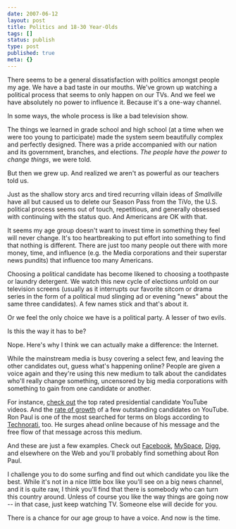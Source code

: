 ```yaml
---
date: 2007-06-12
layout: post
title: Politics and 18-30 Year-Olds
tags: []
status: publish
type: post
published: true
meta: {}
---
```


There seems to be a general dissatisfaction with politics amongst people my age. We have a bad taste in our mouths. We've grown up watching a political process that seems to only happen on our TVs. And we feel we have absolutely no power to influence it. Because it's a one-way channel.

In some ways, the whole process is like a bad television show.

The things we learned in grade school and high school (at a time when we were too young to participate) made the system seem beautifully complex and perfectly designed. There was a pride accompanied with our nation and its government, branches, and elections. *The people have the power to change things*, we were told.

But then we grew up. And realized we aren't as powerful as our teachers told us.

Just as the shallow story arcs and tired recurring villain ideas of *Smallville* have all but caused us to delete our Season Pass from the TiVo, the U.S. political process seems out of touch, repetitious, and generally obsessed with continuing with the status quo. And Americans are OK with that.

It seems my age group doesn't want to invest time in something they feel will never change. It's too heartbreaking to put effort into something to find that nothing is different. There are just too many people out there with more money, time, and influence (e.g. the Media corporations and their superstar news pundits) that influence too many Americans.

Choosing a political candidate has become likened to choosing a toothpaste or laundry detergent. We watch this new cycle of elections unfold on our television screens (usually as it interrupts our favorite sitcom or drama series in the form of a political mud slinging ad or evening "news" about the same three candidates). A few names stick and that's about it.

Or we feel the only choice we have is a political party. A lesser of two evils.

Is this the way it has to be?

Nope. Here's why I think we can actually make a difference: the Internet.

While the mainstream media is busy covering a select few, and leaving the other candidates out, guess what's happening online? People are given a voice again and they're using this new medium to talk about the candidates who'll really change something, uncensored by big media corporations with something to gain from one candidate or another.

For instance, [check out](http://www.youtube.com/results?search_type=search_videos&amp;search_query=president&amp;search_sort=video_avg_rating&amp;search_category=0) the top rated presidential candidate YouTube videos. And the [rate of growth](http://www.techpresident.com/youtube) of a few outstanding candidates on YouTube. Ron Paul is one of the most searched for terms on blogs according to [Technorati](http://technorati.com/pop/), too. He surges ahead online because of his message and the free flow of that message across this medium.

And these are just a few examples. Check out [Facebook](http://www.democraticunderground.com/discuss/duboard.php?az=view_all&amp;address=132x3298015), [MySpace](http://www.freecentury.com/2007/06/10/update-ron-paul-fastest-growing-myspace-candidate/), [Digg](http://digg.com/2008_us_elections/popular/30days), and elsewhere on the Web and you'll probably find something about Ron Paul.

I challenge you to do some surfing and find out which candidate you like the best. While it's not in a nice little box like you'll see on a big news channel, and it is quite raw, I think you'll find that there is somebody who can turn this country around. Unless of course you like the way things are going now -- in that case, just keep watching TV. Someone else will decide for you.

There is a chance for our age group to have a voice. And now is the time.
